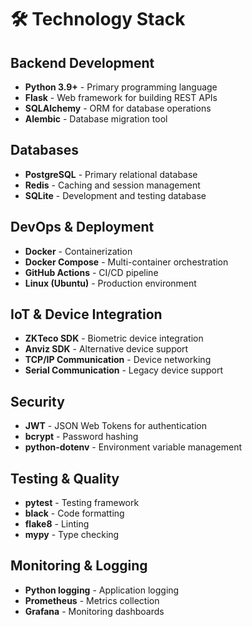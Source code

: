 # 🛠️ Technology Stack

## Backend Development

- **Python 3.9+** - Primary programming language
- **Flask** - Web framework for building REST APIs
- **SQLAlchemy** - ORM for database operations
- **Alembic** - Database migration tool

## Databases

- **PostgreSQL** - Primary relational database
- **Redis** - Caching and session management
- **SQLite** - Development and testing database

## DevOps & Deployment

- **Docker** - Containerization
- **Docker Compose** - Multi-container orchestration
- **GitHub Actions** - CI/CD pipeline
- **Linux (Ubuntu)** - Production environment

## IoT & Device Integration

- **ZKTeco SDK** - Biometric device integration
- **Anviz SDK** - Alternative device support
- **TCP/IP Communication** - Device networking
- **Serial Communication** - Legacy device support

## Security

- **JWT** - JSON Web Tokens for authentication
- **bcrypt** - Password hashing
- **python-dotenv** - Environment variable management

## Testing & Quality

- **pytest** - Testing framework
- **black** - Code formatting
- **flake8** - Linting
- **mypy** - Type checking

## Monitoring & Logging

- **Python logging** - Application logging
- **Prometheus** - Metrics collection
- **Grafana** - Monitoring dashboards
